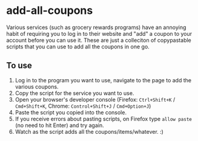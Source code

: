 # add-all-coupons
Various services (such as grocery rewards programs) have an annoying habit of requiring you to log in to their website and "add" a coupon to your account 
before you can use it. These are just a colleciton of copypastable scripts that you can use to add all the coupons in one go. 

## To use

1. Log in to the program you want to use, navigate to the page to add the various coupons.
2. Copy the script for the service you want to use.
3. Open your browser's developer console (Firefox: `Ctrl+Shift+K` / `Cmd+Shift+K`, Chrome: `Control+Shift+J` / `Cmd+Option+J`)
4. Paste the script you copied into the console.
5. If you receive errors about pasting scripts, on Firefox type `allow paste` (no need to hit Enter) and try again.
6. Watch as the script adds all the coupons/items/whatever. :)
